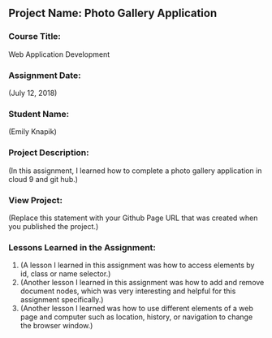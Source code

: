 ## Project Name:  Photo Gallery Application

### Course Title:
Web Application Development

### Assignment Date:  
(July 12, 2018)

### Student Name:  
(Emily Knapik)

### Project Description:
(In this assignment, I learned how to complete a photo gallery application in cloud 9 and git hub.)

### View Project:
(Replace this statement with your Github Page URL that was created when you 
 published the project.)

### Lessons Learned in the Assignment:
1. (A lesson I learned in this assignment was how to access elements by id, class or name selector.)
2. (Another lesson I learned in this assignment was how to add and remove document nodes, which was very interesting and helpful for this assignment specifically.)
3. (Another lesson I learned was how to use different elements of a web page and computer such as location, history, or navigation to change the browser window.)
